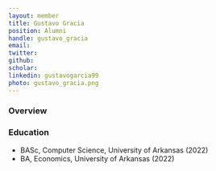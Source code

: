 ```yaml
---
layout: member
title: Gustavo Gracia
position: Alumni
handle: gustavo_gracia
email: 
twitter:
github:
scholar: 
linkedin: gustavogarcia99
photo: gustavo_gracia.png
---
```


### Overview


### Education
- BASc, Computer Science, University of Arkansas (2022)
- BA, Economics, University of Arkansas (2022)
